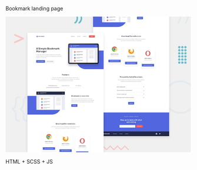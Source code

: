Bookmark landing page

![Design preview for the Bookmark landing page coding challenge](./design/desktop-preview.jpg)

HTML + SCSS + JS

